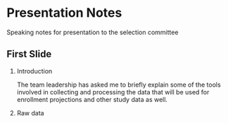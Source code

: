 Presentation Notes
==================

Speaking notes for presentation to the selection committee

First Slide
-----------

1.  Introduction

    The team leadership has asked me to briefly explain some of the tools involved in collecting and processing the data that will be used for enrollment projections and other study data as well.
    
2.  Raw data